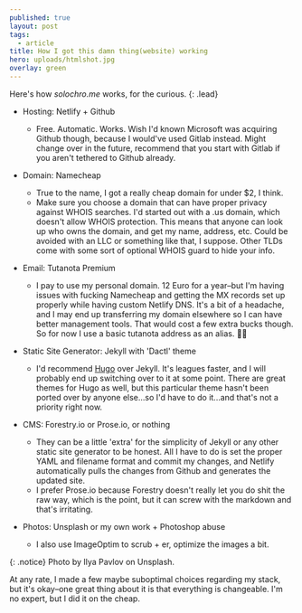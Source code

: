 ```yaml
---
published: true
layout: post
tags:
  - article
title: How I got this damn thing(website) working
hero: uploads/htmlshot.jpg
overlay: green
---
```

Here's how *solochro.me* works, for the curious.
{: .lead}

<!--break-->

- Hosting: Netlify + Github
  - Free. Automatic. Works. Wish I'd known Microsoft was acquiring Github though, because I would've used Gitlab instead. Might change over in the future, recommend that you start with Gitlab if you aren't tethered to Github already.
- Domain: Namecheap
  - True to the name, I got a really cheap domain for under $2, I think.
  - Make sure you choose a domain that can have proper privacy against WHOIS searches. I'd started out with a .us domain, which doesn't allow WHOIS protection. This means that anyone can look up who owns the domain, and get my name, address, etc. Could be avoided with an LLC or something like that, I suppose. Other TLDs come with some sort of optional WHOIS guard to hide your info.
- Email: Tutanota Premium
  - I pay to use my personal domain. 12 Euro for a year–but I'm having issues with fucking Namecheap and getting the MX records set up properly while having custom Netlify DNS. It's a bit of a headache, and I may end up transferring my domain elsewhere so I can have better management tools. That would cost a few extra bucks though. So for now I use a basic tutanota address as an alias. :woman_shrugging:
- Static Site Generator: Jekyll with 'Dactl' theme
  - I'd recommend [Hugo](gohugo.io) over Jekyll. It's leagues faster, and I will probably end up switching over to it at some point. There are great themes for Hugo as well, but this particular theme hasn't been ported over by anyone else...so I'd have to do it...and that's not a priority right now.
- CMS: Forestry.io or Prose.io, or nothing
  - They can be a little 'extra' for the simplicity of Jekyll or any other static site generator to be honest. All I have to do is set the proper YAML and filename format and commit my changes, and Netlify automatically pulls the changes from Github and generates the updated site.
  - I prefer Prose.io because Forestry doesn't really let you do shit the raw way, which is the point, but it can screw with the markdown and that's irritating.

- Photos: Unsplash or my own work + Photoshop abuse
  - I also use ImageOptim to scrub + er, optimize the images a bit.

{: .notice}
Photo by Ilya Pavlov on Unsplash.

At any rate, I made a few maybe suboptimal choices regarding my stack, but it's okay–one great thing about it is that everything is changeable. I'm no expert, but I did it on the cheap.
